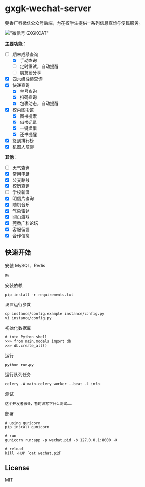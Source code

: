 # gxgk-wechat-server
莞香广科微信公众号后端，为在校学生提供一系列信息查询与便民服务。

!["微信号 GXGKCAT"](http://77g5h8.com1.z0.glb.clouddn.com/qrcode_for_gh_637c9ac560fd_258.jpg)

**主要功能**：

- [ ] 期末成绩查询
    - [x] 手动查询
    - [ ] 定时重试，自动提醒
    - [ ] 朋友圈分享
- [x] 四六级成绩查询
- [x] 快递查询
    - [x] 单号查询
    - [x] 扫码查询
    - [x] 包裹动态，自动提醒
- [x] 校内图书馆
    - [x] 图书搜索
    - [x] 借书记录
    - [x] 一键续借
    - [x] 还书提醒
- [x] 签到排行榜
- [x] 机器人陪聊

**其他**：

- [ ] 天气查询
- [x] 常用电话
- [x] 公交路线
- [x] 校历查询
- [ ] 学校新闻
- [x] 明信片查询
- [x] 随机音乐
- [x] 气象雷达
- [x] 网页游戏
- [x] 莞香广科论坛
- [x] 客服留言
- [x] 合作信息

## 快速开始

安装 MySQL、Redis
```
略
```

安装依赖

```
pip install -r requirements.txt
``` 

设置运行参数
```
cp instance/config.example instance/config.py
vi instance/config.py
```

初始化数据库

```
# into Python shell
>>> from main.models import db
>>> db.create_all()
```

运行

```
python run.py
```

运行队列任务

```
celery -A main.celery worker --beat -l info
```

测试

```
这个开发者很懒，暂时没写下什么测试……
```

部署

```
# using gunicorn
pip install gunicorn

# run
gunicorn run:app -p wechat.pid -b 127.0.0.1:8000 -D

# reload
kill -HUP `cat wechat.pid`
```

## License
[MIT](LICENSE)
